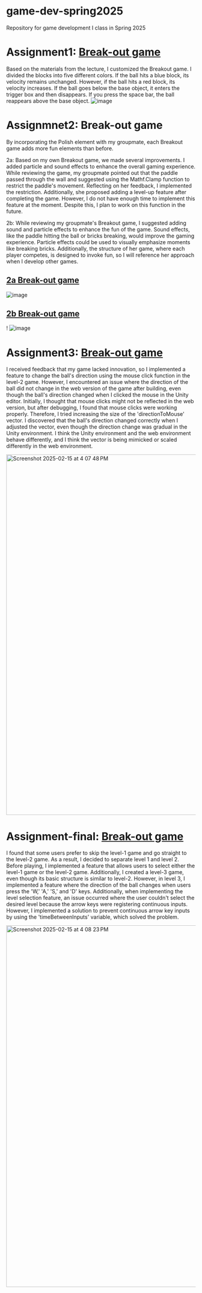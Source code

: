 # game-dev-spring2025
Repository for game development I class in Spring 2025


# Assignment1: [Break-out game](https://erigolee.github.io/game-dev-spring2025/builds/breakout-1/)
Based on the materials from the lecture, I customized the Breakout game.
I divided the blocks into five different colors.
If the ball hits a blue block, its velocity remains unchanged.
However, if the ball hits a red block, its velocity increases.
If the ball goes below the base object, it enters the trigger box and then disappears.
If you press the space bar, the ball reappears above the base object.
![image](https://github.com/user-attachments/assets/c65cd4e2-b68b-4329-a94d-e9d84140c7fc)


# Assignmnet2: Break-out game
By incorporating the Polish element with my groupmate, each Breakout game adds more fun elements than before.

2a: Based on my own Breakout game, we made several improvements. I added particle and sound effects to enhance the overall gaming experience. While reviewing the game, my groupmate pointed out that the paddle passed through the wall and suggested using the Mathf.Clamp function to restrict the paddle's movement. Reflecting on her feedback, I implemented the restriction. Additionally, she proposed adding a level-up feature after completing the game. However, I do not have enough time to implement this feature at the moment. Despite this, I plan to work on this function in the future.

2b: While reviewing my groupmate's Breakout game, I suggested adding sound and particle effects to enhance the fun of the game. Sound effects, like the paddle hitting the ball or bricks breaking, would improve the gaming experience. Particle effects could be used to visually emphasize moments like breaking bricks. Additionally, the structure of her game, where each player competes, is designed to invoke fun, so I will reference her approach when I develop other games.

## [2a Break-out game](https://erigolee.github.io/game-dev-spring2025/builds/breakout-2a/)

![image](https://github.com/user-attachments/assets/cf598934-c2cc-4a17-ae57-8685287d7720)

## [2b Break-out game](https://erigolee.github.io/game-dev-spring2025/builds/breakout-2b/)
! 
![image](https://github.com/user-attachments/assets/0439783a-e38e-464f-837a-ffc21b0920c6)

# Assignment3: [Break-out game](https://erigolee.github.io/game-dev-spring2025/builds/breakout-3/)
I received feedback that my game lacked innovation, so I implemented a feature to change the ball's direction using the mouse click function in the level-2 game. However, I encountered an issue where the direction of the ball did not change in the web version of the game after building, even though the ball's direction changed when I clicked the mouse in the Unity editor. Initially, I thought that mouse clicks might not be reflected in the web version, but after debugging, I found that mouse clicks were working properly. Therefore, I tried increasing the size of the 'directionToMouse' vector. I discovered that the ball's direction changed correctly when I adjusted the vector, even though the direction change was gradual in the Unity environment. I think the Unity environment and the web environment behave differently, and I think the vector is being mimicked or scaled differently in the web environment.

<img width="957" alt="Screenshot 2025-02-15 at 4 07 48 PM" src="https://github.com/user-attachments/assets/751a7295-034a-4124-aa98-3868433241f7" />



# Assignment-final: [Break-out game](https://erigolee.github.io/game-dev-spring2025/builds/breakout-final/)
I found that some users prefer to skip the level-1 game and go straight to the level-2 game. As a result, I decided to separate level 1 and level 2. Before playing, I implemented a feature that allows users to select either the level-1 game or the level-2 game. Additionally, I created a level-3 game, even though its basic structure is similar to level-2. However, in level 3, I implemented a feature where the direction of the ball changes when users press the 'W,' 'A,' 'S,' and 'D' keys. Additionally, when implementing the level selection feature, an issue occurred where the user couldn't select the desired level because the arrow keys were registering continuous inputs. However, I implemented a solution to prevent continuous arrow key inputs by using the 'timeBetweenInputs' variable, which solved the problem.

<img width="960" alt="Screenshot 2025-02-15 at 4 08 23 PM" src="https://github.com/user-attachments/assets/81641aed-5518-419d-95eb-8f98e3961edb" />


